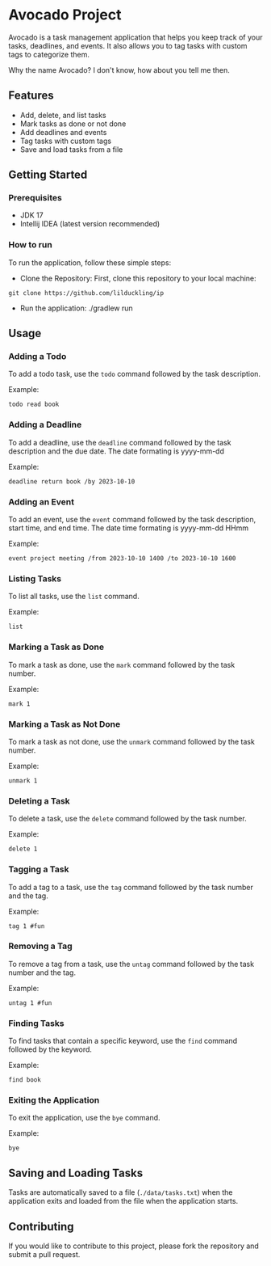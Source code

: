 # Avocado Project

Avocado is a task management application that helps you keep track of your tasks, deadlines, and events. It also allows you to tag tasks with custom tags to categorize them.

Why the name Avocado? I don't know, how about you tell me then.

## Features

- Add, delete, and list tasks
- Mark tasks as done or not done
- Add deadlines and events
- Tag tasks with custom tags
- Save and load tasks from a file

## Getting Started

### Prerequisites

- JDK 17
- Intellij IDEA (latest version recommended)

### How to run

To run the application, follow these simple steps:

- Clone the Repository: First, clone this repository to your local machine:

```
git clone https://github.com/lilduckling/ip
```

- Run the application: ./gradlew run

## Usage

### Adding a Todo

To add a todo task, use the `todo` command followed by the task description.

Example:
```
todo read book
```

### Adding a Deadline

To add a deadline, use the `deadline` command followed by the task description and the due date.
The date formating is yyyy-mm-dd

Example:
```
deadline return book /by 2023-10-10
```

### Adding an Event

To add an event, use the `event` command followed by the task description, start time, and end time.
The date time formating is yyyy-mm-dd HHmm

Example:
```
event project meeting /from 2023-10-10 1400 /to 2023-10-10 1600
```

### Listing Tasks

To list all tasks, use the `list` command.

Example:
```
list
```

### Marking a Task as Done

To mark a task as done, use the `mark` command followed by the task number.

Example:
```
mark 1
```

### Marking a Task as Not Done

To mark a task as not done, use the `unmark` command followed by the task number.

Example:
```
unmark 1
```

### Deleting a Task

To delete a task, use the `delete` command followed by the task number.

Example:
```
delete 1
```

### Tagging a Task

To add a tag to a task, use the `tag` command followed by the task number and the tag.

Example:
```
tag 1 #fun
```

### Removing a Tag

To remove a tag from a task, use the `untag` command followed by the task number and the tag.

Example:
```
untag 1 #fun
```

### Finding Tasks

To find tasks that contain a specific keyword, use the `find` command followed by the keyword.

Example:
```
find book
```

### Exiting the Application

To exit the application, use the `bye` command.

Example:
```
bye
```

## Saving and Loading Tasks

Tasks are automatically saved to a file (`./data/tasks.txt`) when the application exits and loaded from the file when the application starts.

## Contributing

If you would like to contribute to this project, please fork the repository and submit a pull request.



